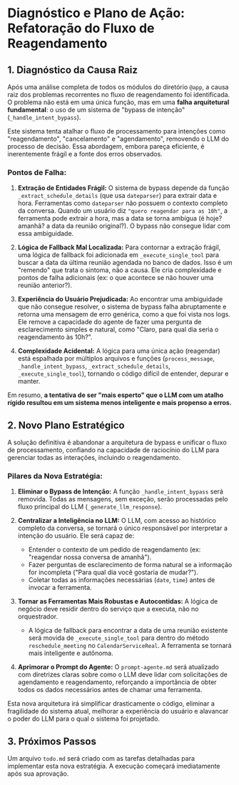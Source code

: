 # Diagnóstico e Plano de Ação: Refatoração do Fluxo de Reagendamento

## 1. Diagnóstico da Causa Raiz

Após uma análise completa de todos os módulos do diretório `@app`, a causa raiz dos problemas recorrentes no fluxo de reagendamento foi identificada. O problema não está em uma única função, mas em uma **falha arquitetural fundamental**: o uso de um sistema de "bypass de intenção" (`_handle_intent_bypass`).

Este sistema tenta atalhar o fluxo de processamento para intenções como "reagendamento", "cancelamento" e "agendamento", removendo o LLM do processo de decisão. Essa abordagem, embora pareça eficiente, é inerentemente frágil e a fonte dos erros observados.

### Pontos de Falha:

1.  **Extração de Entidades Frágil:** O sistema de bypass depende da função `_extract_schedule_details` (que usa `dateparser`) para extrair data e hora. Ferramentas como `dateparser` não possuem o contexto completo da conversa. Quando um usuário diz `"quero reagendar para as 10h"`, a ferramenta pode extrair a hora, mas a data se torna ambígua (é hoje? amanhã? a data da reunião original?). O bypass não consegue lidar com essa ambiguidade.

2.  **Lógica de Fallback Mal Localizada:** Para contornar a extração frágil, uma lógica de fallback foi adicionada em `_execute_single_tool` para buscar a data da última reunião agendada no banco de dados. Isso é um "remendo" que trata o sintoma, não a causa. Ele cria complexidade e pontos de falha adicionais (ex: o que acontece se não houver uma reunião anterior?).

3.  **Experiência do Usuário Prejudicada:** Ao encontrar uma ambiguidade que não consegue resolver, o sistema de bypass falha abruptamente e retorna uma mensagem de erro genérica, como a que foi vista nos logs. Ele remove a capacidade do agente de fazer uma pergunta de esclarecimento simples e natural, como "Claro, para qual dia seria o reagendamento às 10h?".

4.  **Complexidade Acidental:** A lógica para uma única ação (reagendar) está espalhada por múltiplos arquivos e funções (`process_message`, `_handle_intent_bypass`, `_extract_schedule_details`, `_execute_single_tool`), tornando o código difícil de entender, depurar e manter.

Em resumo, **a tentativa de ser "mais esperto" que o LLM com um atalho rígido resultou em um sistema menos inteligente e mais propenso a erros.**

## 2. Novo Plano Estratégico

A solução definitiva é abandonar a arquitetura de bypass e unificar o fluxo de processamento, confiando na capacidade de raciocínio do LLM para gerenciar todas as interações, incluindo o reagendamento.

### Pilares da Nova Estratégia:

1.  **Eliminar o Bypass de Intenção:** A função `_handle_intent_bypass` será removida. Todas as mensagens, sem exceção, serão processadas pelo fluxo principal do LLM (`_generate_llm_response`).

2.  **Centralizar a Inteligência no LLM:** O LLM, com acesso ao histórico completo da conversa, se tornará o único responsável por interpretar a intenção do usuário. Ele será capaz de:
    *   Entender o contexto de um pedido de reagendamento (ex: "reagendar nossa conversa de amanhã").
    *   Fazer perguntas de esclarecimento de forma natural se a informação for incompleta ("Para qual dia você gostaria de mudar?").
    *   Coletar todas as informações necessárias (`date`, `time`) antes de invocar a ferramenta.

3.  **Tornar as Ferramentas Mais Robustas e Autocontidas:** A lógica de negócio deve residir dentro do serviço que a executa, não no orquestrador.
    *   A lógica de fallback para encontrar a data de uma reunião existente será movida de `_execute_single_tool` para dentro do método `reschedule_meeting` no `CalendarServiceReal`. A ferramenta se tornará mais inteligente e autônoma.

4.  **Aprimorar o Prompt do Agente:** O `prompt-agente.md` será atualizado com diretrizes claras sobre como o LLM deve lidar com solicitações de agendamento e reagendamento, reforçando a importância de obter todos os dados necessários antes de chamar uma ferramenta.

Esta nova arquitetura irá simplificar drasticamente o código, eliminar a fragilidade do sistema atual, melhorar a experiência do usuário e alavancar o poder do LLM para o qual o sistema foi projetado.

## 3. Próximos Passos

Um arquivo `todo.md` será criado com as tarefas detalhadas para implementar esta nova estratégia. A execução começará imediatamente após sua aprovação.
